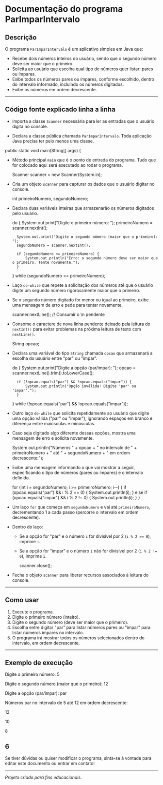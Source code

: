 # Documentação do programa ParImparIntervalo

## Descrição

O programa `ParImparIntervalo` é um aplicativo simples em Java que:

- Recebe dois números inteiros do usuário, sendo que o segundo número deve ser maior que o primeiro.
- Solicita ao usuário que escolha qual tipo de números quer listar: pares ou ímpares.
- Exibe todos os números pares ou ímpares, conforme escolhido, dentro do intervalo informado, incluindo os números digitados.
- Exibe os números em ordem decrescente.

---

## Código fonte explicado linha a linha

- Importa a classe `Scanner` necessária para ler as entradas que o usuário digita no console.

- Declara a classe pública chamada `ParImparIntervalo`. Toda aplicação Java precisa ter pelo menos uma classe.

public static void main(String[] args) {

- Método principal `main` que é o ponto de entrada do programa. Tudo que for colocado aqui será executado ao rodar o programa.

    Scanner scanner = new Scanner(System.in);


- Cria um objeto `scanner` para capturar os dados que o usuário digitar no console.


    int primeiroNumero, segundoNumero;

- Declara duas variáveis inteiras que armazenarão os números digitados pelo usuário.


    do {
        System.out.print("Digite o primeiro número: ");
        primeiroNumero = scanner.nextInt();

        System.out.print("Digite o segundo número (maior que o primeiro): ");
        segundoNumero = scanner.nextInt();

        if (segundoNumero <= primeiroNumero) {
            System.out.println("Erro: o segundo número deve ser maior que o primeiro. Tente novamente.");
        }
    } while (segundoNumero <= primeiroNumero);

- Laço `do-while` que repete a solicitação dos números até que o usuário digite um segundo número rigorosamente maior que o primeiro.
- Se o segundo número digitado for menor ou igual ao primeiro, exibe uma mensagem de erro e pede para tentar novamente.


    scanner.nextLine(); // Consumir o \n pendente

- Consome o caractere de nova linha pendente deixado pela leitura do `nextInt()` para evitar problemas na próxima leitura de texto com `nextLine()`.


    String opcao;

- Declara uma variável do tipo `String` chamada `opcao` que armazenará a escolha do usuário entre "par" ou "impar".

    do {
        System.out.print("Digite a opção (par/impar): ");
        opcao = scanner.nextLine().trim().toLowerCase();

        if (!opcao.equals("par") && !opcao.equals("impar")) {
            System.out.println("Opção inválida! Digite 'par' ou 'impar'.");
        }
    } while (!opcao.equals("par") && !opcao.equals("impar"));

- Outro laço `do-while` que solicita repetidamente ao usuário que digite uma opção válida ("par" ou "impar"), ignorando espaços em branco e diferença entre maiúsculas e minúsculas.
- Caso seja digitado algo diferente dessas opções, mostra uma mensagem de erro e solicita novamente.


    System.out.println("Números " + opcao + " no intervalo de " + primeiroNumero + " até " + segundoNumero + " em ordem decrescente:");

- Exibe uma mensagem informando o que vai mostrar a seguir, especificando o tipo de números (pares ou ímpares) e o intervalo definido.

    for (int i = segundoNumero; i >= primeiroNumero; i--) {
        if (opcao.equals("par") && i % 2 == 0) {
            System.out.println(i);
        } else if (opcao.equals("impar") && i % 2 != 0) {
            System.out.println(i);
        }
    }

- Um laço `for` que começa em `segundoNumero` e vai até `primeiroNumero`, decrementando 1 a cada passo (percorre o intervalo em ordem decrescente).
- Dentro do laço:
  - Se a opção for "par" e o número `i` for divisível por 2 (`i % 2 == 0`), imprime `i`.
  - Se a opção for "impar" e o número `i` não for divisível por 2 (`i % 2 != 0`), imprime `i`.


    scanner.close();

- Fecha o objeto `scanner` para liberar recursos associados à leitura do console.

---

## Como usar

1. Execute o programa.
2. Digite o primeiro número (inteiro).
3. Digite o segundo número (deve ser maior que o primeiro).
4. Escolha entre digitar "par" para listar números pares ou "impar" para listar números ímpares no intervalo.
5. O programa irá mostrar todos os números selecionados dentro do intervalo, em ordem decrescente.

---

## Exemplo de execução

Digite o primeiro número: 5

Digite o segundo número (maior que o primeiro): 12

Digite a opção (par/impar): par

Números par no intervalo de 5 até 12 em ordem decrescente:

12

10

8

6
---

Se tiver dúvidas ou quiser modificar o programa, sinta-se à vontade para editar este documento ou entrar em contato!

---

*Projeto criado para fins educacionais.*
